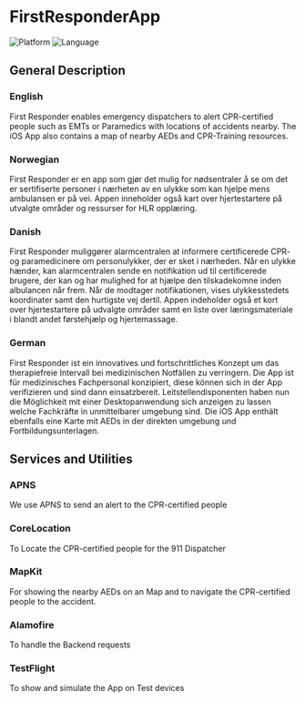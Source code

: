 # FirstResponderApp
![Platform](https://img.shields.io/badge/platform-iOS-blue.svg) ![Language](https://img.shields.io/badge/language-Swift-brightgreen.svg)
## General Description
### English
First Responder enables emergency dispatchers to alert CPR-certified people such as EMTs or Paramedics with locations of accidents nearby. The iOS App also contains a map of nearby AEDs and CPR-Training resources.
### Norwegian
First Responder er en app som gjør det mulig for nødsentraler å se om det 
er sertifiserte personer i nærheten av en ulykke som kan hjelpe mens ambulansen er på vei. 
Appen inneholder også kart over hjertestartere på utvalgte områder og ressurser for HLR opplæring.
### Danish
First Responder muliggører alarmcentralen at informere certificerede CPR- og paramedicinere om personulykker, der er sket i nærheden. Når en ulykke hænder, kan alarmcentralen sende en notifikation ud til certificerede brugere, der kan og har mulighed for at hjælpe den tilskadekomne inden albulancen når frem. Når de modtager notifikationen, vises ulykkesstedets koordinater samt den hurtigste vej dertil. Appen indeholder også et kort over hjertestartere på udvalgte områder samt en liste over læringsmateriale i blandt andet førstehjælp og hjertemassage.
### German
First Responder ist ein innovatives und fortschrittliches Konzept um das therapiefreie Intervall bei medizinischen Notfällen zu verringern.
Die App ist für medizinisches Fachpersonal konzipiert, diese können sich in der App verifizieren und sind dann einsatzbereit.
Leitstellendisponenten haben nun die Möglichkeit mit einer Desktopanwendung sich anzeigen zu lassen welche Fachkräfte in unmittelbarer umgebung sind.
Die iOS App enthält ebenfalls eine Karte mit AEDs in der direkten umgebung und Fortbildungsunterlagen.
## Services and Utilities
### APNS
We use APNS to send an alert to the CPR-certified people
### CoreLocation
To Locate the CPR-certified people for the 911 Dispatcher
### MapKit
For showing the nearby AEDs on an Map and to navigate the CPR-certified people to the accident.
### Alamofire
To handle the Backend requests
### TestFlight
To show and simulate the App on Test devices
